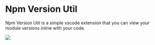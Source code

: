 # Npm Version Util
Npm Version Util is a simple vscode extension that you can view your module versions
inline with your code.

![][global_native]

[global_native]: https://www.dropbox.com/home/npm-version-util-stills/global_native.png